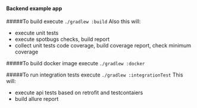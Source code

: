 #### Backend example app

#####To build execute
`./gradlew :build`
Also this will:
 - execute unit tests
 - execute spotbugs checks, build report
 - collect unit tests code coverage, build coverage report, check minimum coverage

#####To build docker image execute
`./gradlew :docker`

#####To run integration tests execute
`./gradlew :integrationTest`
This will:
 - execute api tests based on retrofit and testcontaiers
 - build allure report